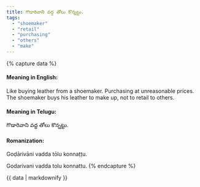 ```yaml
---
title: గొడారివాని వద్ద తోలు కొన్నట్టు.
tags:
  - "shoemaker"
  - "retail"
  - "purchasing"
  - "others"
  - "make"
---
```


{% capture data %}
#### Meaning in English:
Like buying leather from a shoemaker.
Purchasing at unreasonable prices. The shoemaker buys his leather to make up, not to retail to others.

#### Meaning in Telugu:
గొడారివాని వద్ద తోలు కొన్నట్టు.

#### Romanization:
Goḍārivāni vadda tōlu konnaṭṭu.

Godarivani vadda tolu konnattu.
{% endcapture %}

{{ data | markdownify }}

